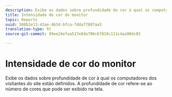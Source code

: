 ```yaml
---
description: Exibe os dados sobre profundidade de cor à qual os computadores dos visitantes do site estão definidos. A profundidade de cor refere-se ao número de cores que pode ser exibido na tela.
title: Intensidade de cor do monitor
topic: Reports
uuid: 508b2e13-43ae-463d-bfca-7dda77807aa3
translation-type: ht
source-git-commit: 99ee24efaa517e8da700c67818c111c4aa90dc02

---
```



# Intensidade de cor do monitor

Exibe os dados sobre profundidade de cor à qual os computadores dos visitantes do site estão definidos. A profundidade de cor refere-se ao número de cores que pode ser exibido na tela.


